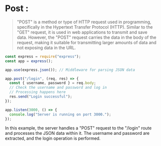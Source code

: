 # Post :

> "POST" is a method or type of HTTP request used in programming, specifically in the Hypertext Transfer Protocol (HTTP). Similar to the "GET" request, it is used in web applications to transmit and save data. However, the "POST" request carries the data in the body of the request, making it suitable for transmitting larger amounts of data and not exposing data in the URL.

```javascript
const express = require("express");
const app = express();

app.use(express.json()); // Middleware for parsing JSON data

app.post("/login", (req, res) => {
  const { username, password } = req.body;
  // Check the username and password and log in
  // Processing happens here
  res.send("Login successful");
});

app.listen(3000, () => {
  console.log("Server is running on port 3000.");
});
```

In this example, the server handles a "POST" request to the "/login" route and processes the JSON data within it. The username and password are extracted, and the login operation is performed.
